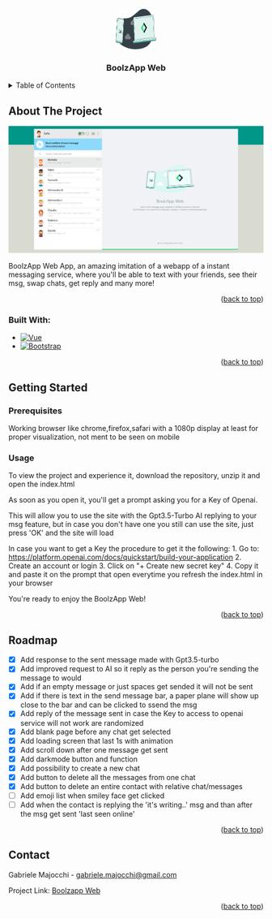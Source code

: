 
<br />
<div align="center">
  <a href="">
    <img src="img/logo.png" alt="Logo" width="80" height="80">
  </a>

  <h3 align="center">BoolzApp Web</h3>

</div>



<details>
  <summary>Table of Contents</summary>
  <ol>
    <li>
      <a href="#about-the-project">About The Project</a>
      <ul>
        <li><a href="#built-with">Built With</a></li>
      </ul>
    </li>
    <li>
      <a href="#getting-started">Getting Started</a>
      <ul>
        <li><a href="#prerequisites">Prerequisites</a></li>
        <li><a href="#usage">Usage</a></li>
      </ul>
    </li>
    <li><a href="#roadmap">Roadmap</a></li>
    <li><a href="#contact">Contact</a></li>
  </ol>
</details>



## About The Project

<img src="img/project.png" alt="Project picture" width="600" height="250">

BoolzApp Web App, an amazing imitation of a webapp of a instant messaging service, where you'll be able to text with your friends, see their msg, swap chats, get reply and many more!

<p align="right">(<a href="#readme-top">back to top</a>)</p>



### Built With:

* [![Vue][Vue.js]][Vue-url]
* [![Bootstrap][Bootstrap.com]][Bootstrap-url]

<p align="right">(<a href="#readme-top">back to top</a>)</p>



## Getting Started

### Prerequisites

Working browser like chrome,firefox,safari with a 1080p display at least for proper visualization, not ment to be seen on mobile
<br>


### Usage

To view the project and experience it, download the repository, unzip it and open the index.html

As soon as you open it, you'll get a prompt asking you for a Key of Openai.

This will allow you to use the site with the Gpt3.5-Turbo AI replying to your msg feature, but in case you don't have one you still can use the site, just press 'OK' and the site will load

In case you want to get a Key the procedure to get it the following:
      1. Go to: https://platform.openai.com/docs/quickstart/build-your-application
      2. Create an account or login
      3. Click on "+ Create new secret key"
      4. Copy it and paste it on the prompt that open everytime you refresh the index.html in your browser

You're ready to enjoy the BoolzApp Web!

<p align="right">(<a href="#readme-top">back to top</a>)</p>



## Roadmap

- [x] Add response to the sent message made with Gpt3.5-turbo
- [x] Add improved request to AI so it reply as the person you're sending the message to would
- [x] Add if an empty message or just spaces get sended it will not be sent
- [x] Add if there is text in the send message bar, a paper plane will show up close to the bar and can be clicked to ssend the msg
- [x] Add reply of the message sent in case the Key to access to openai service will not work are randomized
- [x] Add blank page before any chat get selected
- [x] Add loading screen that last 1s with animation
- [x] Add scroll down after one message get sent
- [x] Add darkmode button and function
- [x] Add possibility to create a new chat
- [x] Add button to delete all the messages from one chat
- [x] Add button to delete an entire contact with relative chat/messages
- [ ] Add emoji list when smiley face get clicked
- [ ] Add when the contact is replying the 'it's writing..' msg and than after the msg get sent 'last seen online'

<p align="right">(<a href="#readme-top">back to top</a>)</p>




## Contact

Gabriele Majocchi - gabriele.majocchi@gmail.com

Project Link: [Boolzapp Web](https://github.com/GabrieleMajocchi/vue-boolzapp/tree/main/bonus)

<p align="right">(<a href="#readme-top">back to top</a>)</p>

<!-- MARKDOWN LINKS & IMAGES -->
[Vue.js]: https://img.shields.io/badge/Vue.js-35495E?style=for-the-badge&logo=vuedotjs&logoColor=4FC08D
[Vue-url]: https://vuejs.org/
[Bootstrap.com]: https://img.shields.io/badge/Bootstrap-563D7C?style=for-the-badge&logo=bootstrap&logoColor=white
[Bootstrap-url]: https://getbootstrap.com

